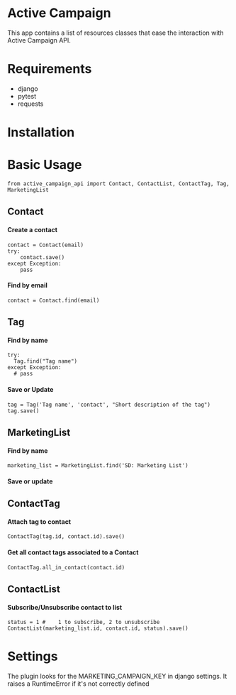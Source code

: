 # Active Campaign

This app contains a list of resources classes that ease the interaction with Active Campaign API.

# Requirements

- django
- pytest
- requests

# Installation

# Basic Usage

```
from active_campaign_api import Contact, ContactList, ContactTag, Tag, MarketingList
```

## Contact

#### Create a contact

```
contact = Contact(email)
try:
    contact.save()
except Exception:
    pass
```

#### Find by email

```
contact = Contact.find(email)
```

## Tag

#### Find by name

```
try:
  Tag.find("Tag name")
except Exception:
  # pass
```

#### Save or Update

```
tag = Tag('Tag name', 'contact', "Short description of the tag")
tag.save()
```

## MarketingList

#### Find by name

```
marketing_list = MarketingList.find('SD: Marketing List')
```

#### Save or update

## ContactTag

#### Attach tag to contact

```
ContactTag(tag.id, contact.id).save()
```

#### Get all contact tags associated to a Contact

```
ContactTag.all_in_contact(contact.id)
```

## ContactList

#### Subscribe/Unsubscribe contact to list

```
status = 1 #    1 to subscribe, 2 to unsubscribe
ContactList(marketing_list.id, contact.id, status).save()
```

# Settings

The plugin looks for the MARKETING_CAMPAIGN_KEY in django settings. It raises a RuntimeError if it's not correctly defined

